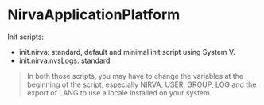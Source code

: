 # NirvaApplicationPlatform

Init scripts:
- init.nirva: standard, default and minimal init script using System V.
- init.nirva.nvsLogs: standard

> In both those scripts, you may have to change the variables at the beginning of the script, especially NIRVA, USER, GROUP, LOG and the export of LANG to use a locale installed on your system.

